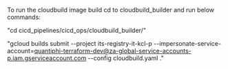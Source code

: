 To run the cloudbuild image build cd to cloudbuild_builder and run below commands:

"cd cicd_pipelines/cicd_ops/cloudbuild_builder/"

"gcloud builds submit --project its-registry-it-kcl-p --impersonate-service-account=quantiphi-terraform-dev@za-global-service-accounts-p.iam.gserviceaccount.com --config cloudbuild.yaml ."
